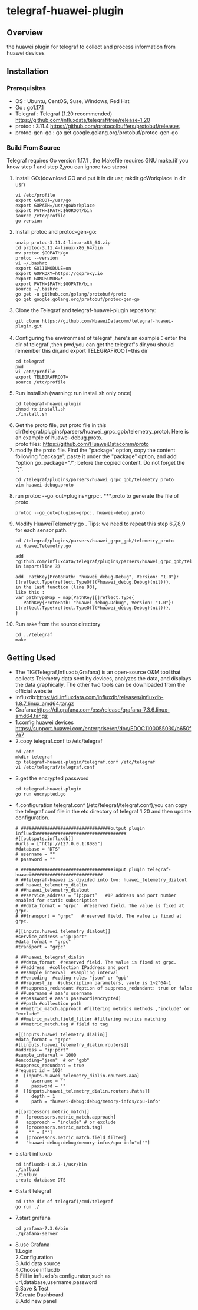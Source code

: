 # **telegraf-huawei-plugin**

## **Overview**
the huawei plugin for telegraf to collect and process information from huawei devices

## **Installation**
### **Prerequisites**

- OS : Ubuntu, CentOS, Suse, Windows, Red Hat
- Go : go1.17.1
- Telegraf : Telegraf (1.20 recommended) https://github.com/influxdata/telegraf/tree/release-1.20
- protoc :  3.11.4
  https://github.com/protocolbuffers/protobuf/releases
- protoc-gen-go :
  go get google.golang.org/protobuf/protoc-gen-go


### Build From Source

Telegraf requires Go version 1.17.1 , the Makefile requires GNU make.(if you know step 1 and step 2,you can ignore two steps)

1. Install GO:(download GO and put it in dir usr, mkdir goWorkplace in dir usr)
   ```
   vi /etc/profile
   export GOROOT=/usr/go
   export GOPATH=/usr/goWorkplace
   export PATH=$PATH:$GOROOT/bin
   source /etc/profile
   go version
   ```
2. Install protoc and protoc-gen-go:
   ```
   unzip protoc-3.11.4-linux-x86_64.zip
   cd protoc-3.11.4-linux-x86_64/bin
   mv protoc $GOPATH/go
   protoc --version
   vi ~/.bashrc
   export GO111MODULE=on
   export GOPROXY=https://goproxy.io
   export GONOSUMDB=*
   export PATH=$PATH:$GOPATH/bin
   source ~/.bashrc
   go get -u github.com/golang/protobuf/proto
   go get google.golang.org/protobuf/protoc-gen-go
   ```
3. Clone the Telegraf and telegraf-huawei-plugin repository:
   ```
   git clone https://github.com/HuaweiDatacomm/telegraf-huawei-plugin.git
   ```
4. Configuring the environment of telegraf ,here's an example：enter the dir of telegraf ,then pwd,you can get the telegraf's dir.you should remember this dir,and export TELEGRAFROOT=this dir
   ```
   cd telegraf
   pwd
   vi /etc/profile  
   export TELEGRAFROOT=
   source /etc/profile
   ```
5. Run install.sh (warning: run install.sh only once)
   ```
   cd telegraf-huawei-plugin
   chmod +x install.sh
   ./install.sh
   ```
6. Get the proto file, put proto file in this dir(telegraf/plugins/parsers/huawei_grpc_gpb/telemetry_proto). Here is an example of huawei-debug.proto.  
proto files: https://github.com/HuaweiDatacomm/proto
7. modify the proto file. Find the "package" option, copy the content following "package", paste it under the "package" option, and add "option go_package="/"; before the copied content. Do not forget the ";".
   ```
   cd /telegraf/plugins/parsers/huawei_grpc_gpb/telemetry_proto
   vim huawei-debug.proto
   ```   
8. run protoc --go_out=plugins=grpc:. ***.proto to generate the file of proto. 
   ```
   protoc --go_out=plugins=grpc:. huawei-debug.proto
   ```   
9. Modify HuaweiTelemetry.go . Tips: we need to repeat this step 6,7,8,9 for each sensor path.  
   ```
   cd /telegraf/plugins/parsers/huawei_grpc_gpb/telemetry_proto
   vi HuaweiTelemetry.go 
 
   add "github.com/influxdata/telegraf/plugins/parsers/huawei_grpc_gpb/telemetry_proto/huawei_debug" in import(line 3) 
   
   add  PathKey{ProtoPath: "huawei_debug.Debug", Version: "1.0"}: []reflect.Type{reflect.TypeOf((*huawei_debug.Debug)(nil))},
   in the last function (line 93),
   like this :
   var pathTypeMap = map[PathKey][]reflect.Type{
      PathKey{ProtoPath: "huawei_debug.Debug", Version: "1.0"}: []reflect.Type{reflect.TypeOf((*huawei_debug.Debug)(nil))}, 
   }
   
   ```
8. Run `make` from the source directory
   ```
   cd ../telegraf
   make
   ```
## Getting Used
  
 - The TIG(Telegraf,Influxdb,Grafana) is an open-source O&M tool that collects Telemetry data sent by devices, analyzes the data, and displays the data graphically.
   The other two tools can be downloaded from the official website
 - Influxdb:https://dl.influxdata.com/influxdb/releases/influxdb-1.8.7_linux_amd64.tar.gz
 - Grafana:https://dl.grafana.com/oss/release/grafana-7.3.6.linux-amd64.tar.gz
 - 1.config huawei devices  
   https://support.huawei.com/enterprise/en/doc/EDOC1100055030/b650f7a7  
 - 2.copy telegraf.conf to /etc/telegraf
   ```
   cd /etc
   mkdir telegraf
   cp telegraf-huawei-plugin/telegraf.conf /etc/telegraf
   vi /etc/telegraf/telegraf.conf
   ```
 - 3.get the encrypted password
   ```
   cd telegraf-huawei-plugin
   go run encrypted.go
   ```
 - 4.configuration telegraf.conf (/etc/telegraf/telegraf.conf),you can copy the telegraf.conf file in the etc directory of telegraf 1.20 and then update configuration. 
   ```
   # ##################################output plugin influxdb##################################
   #[[outsputs.influxdb]]
   #urls = ["http://127.0.0.1:8086"]
   #database = "DTS"
   # username = ""
   # password = ""
   
   # ###################################input plugin telegraf-huawei###########################
   # ##telegraf-huawei is divided into two: huawei_telemetry_dialout and huawei_telemetry_dialin
   # ##huawei_telemetry_dialout
   # ##service_address = “ip:port”	 #IP address and port number enabled for static subscription
   # ##data_format = "grpc"  #reserved field. The value is fixed at grpc.
   # ##transport = "grpc"   #reserved field. The value is fixed at grpc.
  
   #[[inputs.huawei_telemetry_dialout]]
   #service_address ="ip:port"
   #data_format = "grpc"
   #transport = "grpc"

   # ##huawei_telegraf_dialin
   # ##data_format  #reserved field. The value is fixed at grpc.
   # ##address  #collection IPaddress and port
   # ##sample_interval  #sampling interval
   # ##encoding  #coding rules "json" or "gpb"
   # ##request_ip  #subscription parameters, vaule is 1~2^64-1
   # ##suppress_redundant #option of suppress_redundant: true or false
   # ##username # aaa's username
   # ##password # aaa's password(encrypted)
   # ##path #collection path
   # ##metric_match.approach #filtering metrics methods ,"include" or "exclude"
   # ##metric_match.field_filter #filtering metrics matching 
   # ##metric_match.tag # field to tag
   
   #[[inputs.huawei_telemetry_dialin]]
   #data_format = "grpc" 
   #[[inputs.huawei_telemetry_dialin.routers]]
   #address = "ip:port"
   #sample_interval = 1000
   #encoding="json"  # or "gpb" 
   #suppress_redundant = true
   #request_id = 1024
   #  [inputs.huawei_telemetry_dialin.routers.aaa]
   #     username = ""
   #     password = ""
   #  [[inputs.huawei_telemetry_dialin.routers.Paths]]
   #     depth = 1
   #     path = "huawei-debug:debug/memory-infos/cpu-info"
   
   #[[processors.metric_match]]
   #   [processors.metric_match.approach]
   #   appproach = "include" # or exclude
   #   [processors.metric_match.tag]
   #    "" = [""]
   #   [processors.metric_match.field_filter]
   #   "huawei-debug:debug/memory-infos/cpu-info"=[""]
   ```
 - 5.start influxdb
   ```
   cd influxdb-1.8.7-1/usr/bin
   ./influxd
   ./influx
   create database DTS 
   ```
 - 6.start telegraf
   ```
   cd (the dir of telegraf)/cmd/telegraf
   go run ./
   ```
 - 7.start grafana
    ```
   cd grafana-7.3.6/bin
   ./grafana-server
   ```
 - 8.use Grafana  
   1.Login  
   2.Configuration  
   3.Add data source  
   4.Choose influxdb  
   5.Fill in influxdb's configuraton,such as url,database,username,password  
   6.Save & Test  
   7.Create Dashboard  
   8.Add new panel  
 
   

  







